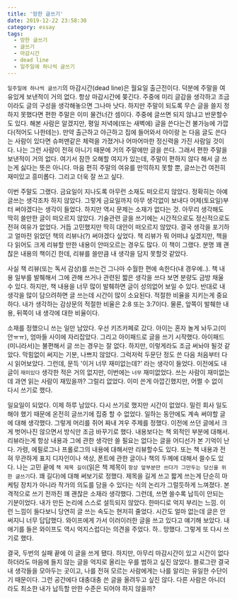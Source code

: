 ```yaml
---
title: '망한 글쓰기'
date: 2019-12-22 23:58:30
category: essay
tags:
  - 망한 글쓰기
  - 글쓰기
  - 마감시간
  - dead line
  - 일주일에 하나씩 글쓰기
---
```


`일주일에 하나씩 글쓰기`의 마감시간(dead line)은 월요일 출근전이다. 덕분에 주말을 여유있게 보낸적이 거의 없다. 항상 마감시간에 쫒긴다. 주중에 미리 글감을 생각하고 조금이라도 글의 구성을 생각해놓으면 그나마 낫다. 하지만 주말이 되도록 무슨 글을 쓸지 정하지 못했다면 편한 주말은 이미 물건너간 셈이다. 주중에 글쓰면 되지 않냐고 반문할수도 있다. 해본 사람은 알겠지만, 평일 저녁에(또는 새벽에) 글을 쓴다는건 불가능에 가깝다(적어도 나한테는). 만약 출근하고 야근하고 집에 들어와서 아이랑 논 다음 글도 쓴다는 사람이 있다면 슈퍼맨같은 체력을 가졌거나 어마어마한 정신력을 가진 사람일 것이다. 나는 그런 사람이 전혀 아니기 때문에 거의 주말에만 글을 쓴다. 그래서 편한 주말을 보낸적이 거의 없다. 여기서 잠깐 오해할 여지가 있는데, 주말이 편하지 않다 해서 글 쓰는게 싫다는 뜻은 아니다. 마음 편히 주말의 여유를 만끽하지 못할 뿐, 글쓰는건 여전히 재미있고 흥미롭다. 그리고 더욱 잘 쓰고 싶다.

이번 주말도 그랬다. 금요일이 지나도록 아무런 소재도 떠오르지 않았다. 정확히는 아예 글쓰는 생각조차 하지 않았다. 그렇게 금요일까지 아무 생각없이 보내다 어제(토요일)부터 써야겠다는 생각이 들었다. 하지만 역시 문제는 소재가 없다는 것. 아무리 생각해도 딱히 쓸만한 글이 떠오르지 않았다. 기술관련 글을 쓰기에는 시간적으로도 정신적으로도 전혀 여유가 없었다. 거듭 고민했지만 딱히 대안이 떠오르지 않았다. 결국 생각을 포기하고 얼마전 읽었던 책의 리뷰나(?) 써야겠다 싶었다. 책 리뷰가 뭐 어떠냐 싶겠지만, 책을 다 읽어도 크게 리뷰할 만한 내용이 안떠오르는 경우도 많다. 이 책이 그랬다. 분명 꽤 괜찮은 내용의 책이긴 한데, 리뷰를 쓸만큼 내 생각을 담지 못할것 같았다. 

사실 책 리뷰(또는 독서 감상)를 쓰는건 그나마 수월한 편에 속한다(내 경우에..). 책 내용 일부를 발췌해서 그에 관해 쓰거나 관련된 짧은 생각을 쓰다 보면 분량도 금방 채울 수 있다. 하지만, 책 내용을 너무 많이 발췌하면 글이 성의없어 보일 수 있다. 반대로 내 생각을 많이 담으려하면 글 쓰는데 시간이 많이 소요된다. 적절한 비율을 지키는게 중요하다. 내가 생각하는 감상문의 적절한 비율은 2:8 또는 3:7이다. 물론, 앞쪽이 발췌한 내용, 뒤쪽이 내 생각에 대한 비율이다. 

소재를 정했으니 쓰는 일만 남았다. 우선 키즈카페로 갔다. 아이는 혼자 놀게 놔두고(미안ㅠㅠ), 엄마들 사이에 자리잡았다. 그리고 아이패드로 글을 쓰기 시작했다. 아이패드(미니라서)는 불편해서 글 쓰는 경우는 잘 없다. 하지만, 이렇게라도 조금 써놔야 될것 같았다. 막힘없이 써지는 기분, 나쁘지 않았다. 그럭저럭 두문단 정도 쓴 다음 처음부터 다시 읽어보았다. 그런데, 문득 '이거 너무 재미없는데?' 라는 생각이 들었다. 이전에도 내 글이 `재미있다` 생각한 적은 거의 없지만, 이번에는 `너무` 재미없었다. 쓰는 사람이 재미없는데 과연 읽는 사람이 재밌을까? 그럴리 없었다. 이미 쓴게 아깝긴했지만, 어쩔 수 없이 다시 쓰기로 했다.

일요일이 되었다. 이제 하루 남았다. 다시 쓰기로 했지만 시간이 없었다. 밀린 회사 일도 해야 했기 때문에 온전히 글쓰기에 집중 할 수 없었다. 일하는 동안에도 계속 써야할 글에 대해 생각했다. 그렇게 머리를 쥐어 짜내 겨우 주제를 정했다. 이전에 쓰던 글에서 크게 벗어나진 않으면서 방식만 조금 바꾸기로 했다. 내용보다는 책 외적인 부분에 대해서. 리뷰라는게 항상 내용과 그에 관한 생각만 쓸 필요는 없다는 글을 어디선가 본 기억이 난다. 가령, 에필로그나 프롤로그의 내용에 대해서만 리뷰할수도 있다. 또는 책 내용과 전혀 무관하게 표지 디자인이나 색상, 폰트에 관한 글이나 책의 두께에 대해서 쓸수도 있다. 나는 고민 끝에 `책 제목 길이`(읽은 책 제목이 `항상 앞부분만 쓰다가 그만두는 당신을 위한 글쓰기`다. 꽤 길다)에 대해 써보기로 정했다. 제목을 길게 쓰고 짧게 쓰는게 단순히 마케팅 장치가 아니라 작가의 의도를 담을 수 있다는 식의 논리가 그럴듯하게 느껴졌다. 본격적으로 쓰기 전까진 꽤 괜찮은 소재라 생각했다. 그런데, 쓰면 쓸수록 납득이 안되는 기분이었다. 내가 만든 논리에 스스로 설득되지 않았다. 한마디로 억지 부리는 느낌. 이런 느낌이 들다보니 당연히 글 쓰는 속도는 현저히 줄었다. 시간도 얼마 없는데 글은 안써지니 너무 답답했다. 와이프에게 가서 이러이러한 글을 쓰고 있다고 얘기해 보았다. 내 애기를 들은 와이프도 역시 억지스럽다는 의견을 주었다. 하.. 망했다. 그렇게 또 다시 쓰기로 했다.

결국, 두번의 실패 끝에 이 글을 쓰게 됐다. 하지만, 아무리 마감시간이 있고 시간이 없다하더라도 마음에 들지 않는 글을 억지로 올리는 우를 범하고 싶진 않았다. 블로그란 결국 내 생각들을 모아두는 곳이고, 나를 전혀 모르는 사람에게는 나를 알리는 유일한 수단이기 때문이다. 그런 공간에다 대충대충 쓴 글을 올려두고 싶진 않다. 다른 사람은 아니더라도 최소한 내가 납득할 만한 수준은 되어야 하지 않을까?

